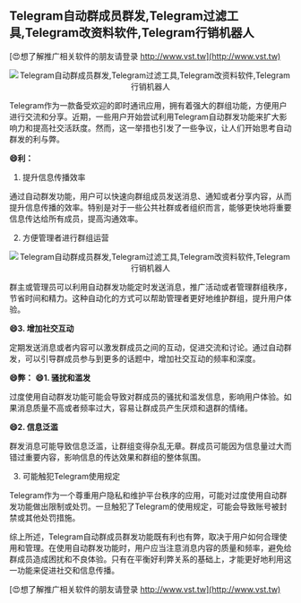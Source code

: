 ## **Telegram自动群成员群发,Telegram过滤工具,Telegram改资料软件,Telegram行销机器人**

[😍想了解推广相关软件的朋友请登录 http://www.vst.tw](http://www.vst.tw)

 <center><img src="https://vst.tw/MP4/tuiguang/png/6.png" alt="Telegram自动群成员群发,Telegram过滤工具,Telegram改资料软件,Telegram行销机器人"></center>

Telegram作为一款备受欢迎的即时通讯应用，拥有着强大的群组功能，方便用户进行交流和分享。近期，一些用户开始尝试利用Telegram自动群发功能来扩大影响力和提高社交活跃度。然而，这一举措也引发了一些争议，让人们开始思考自动群发的利与弊。

**😄利：**
1. 提升信息传播效率

通过自动群发功能，用户可以快速向群组成员发送消息、通知或者分享内容，从而提升信息传播的效率。特别是对于一些公共社群或者组织而言，能够更快地将重要信息传达给所有成员，提高沟通效率。

2. 方便管理者进行群组运营

 <center><img src="https://vst.tw/MP4/tuiguang/png/4.png" alt="Telegram自动群成员群发,Telegram过滤工具,Telegram改资料软件,Telegram行销机器人"></center>

群主或管理员可以利用自动群发功能定时发送消息，推广活动或者管理群组秩序，节省时间和精力。这种自动化的方式可以帮助管理者更好地维护群组，提升用户体验。

**😄3. 增加社交互动**

定期发送消息或者内容可以激发群成员之间的互动，促进交流和讨论。通过自动群发，可以引导群成员参与到更多的话题中，增加社交互动的频率和深度。

**😄弊：**
**😄1. 骚扰和滥发**

过度使用自动群发功能可能会导致对群成员的骚扰和滥发信息，影响用户体验。如果消息质量不高或者频率过大，容易让群成员产生厌烦和退群的情绪。

**😄2. 信息泛滥**

群发消息可能导致信息泛滥，让群组变得杂乱无章。群成员可能因为信息量过大而错过重要内容，影响信息的传达效果和群组的整体氛围。

3. 可能触犯Telegram使用规定

Telegram作为一个尊重用户隐私和维护平台秩序的应用，可能对过度使用自动群发功能做出限制或处罚。一旦触犯了Telegram的使用规定，可能会导致账号被封禁或其他处罚措施。

综上所述，Telegram自动群成员群发功能既有利也有弊，取决于用户如何合理使用和管理。在使用自动群发功能时，用户应当注意消息内容的质量和频率，避免给群成员造成困扰和不良体验。只有在平衡好利弊关系的基础上，才能更好地利用这一功能来促进社交和信息传播。

[😍想了解推广相关软件的朋友请登录 http://www.vst.tw](http://www.vst.tw)



